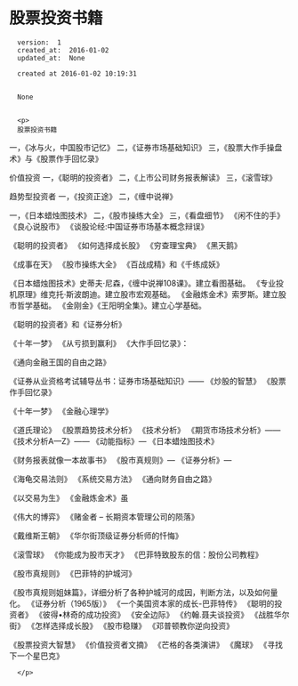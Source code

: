 
  # 股票投资书籍

      version:  1
      created_at:  2016-01-02
      updated_at:  None

      created at 2016-01-02 10:19:31 


      None


      <p>
      股票投资书籍
一，《冰与火，中国股市记忆》
二，《证券市场基础知识》
三，《股票大作手操盘术》与《股票作手回忆录》

价值投资
一，《聪明的投资者》
二，《上市公司财务报表解读》
三，《滚雪球》

趋势型投资者
一，《投资正途》
二，《缠中说禅》


一，《日本蜡烛图技术》
二，《股市操练大全》
三，《看盘细节》
《闲不住的手》
《良心说股市》
《谈股论经:中国证券市场基本概念辩误》


《聪明的投资者》
《如何选择成长股》
《穷查理宝典》
《黑天鹅》

《成事在天》
《股市操练大全》
《百战成精》和《千练成妖》

《日本蜡烛图技术》史蒂夫·尼森，《缠中说禅108课》。建立看图基础。
《专业投机原理》维克托·斯波朗迪。建立股市宏观基础。
《金融炼金术》索罗斯。建立股市哲学基础。
《金刚金》《王阳明全集》。建立心学基础。


《聪明的投资者》和《证券分析》

《十年一梦》
《从亏损到赢利》
《大作手回忆录》：

《通向金融王国的自由之路》


《证券从业资格考试辅导丛书：证券市场基础知识》——
《炒股的智慧》
《股票作手回忆录》

《十年一梦》
《金融心理学》

《道氏理论》
《股票趋势技术分析》
《技术分析》
《期货市场技术分析》——
《技术分析A—Z》——
《动能指标》—
《日本蜡烛图技术》

《财务报表就像一本故事书》
《股市真规则》—
《证券分析》—



《海龟交易法则》
《系统交易方法》
《通向财务自由之路》

《以交易为生》
《金融炼金术》虽


《伟大的博弈》 
《赌金者 – 长期资本管理公司的陨落》 

《戴维斯王朝》 
《华尔街顶级证券分析师的忏悔》 

《滚雪球》 
《你能成为股市天才》 
《巴菲特致股东的信：股份公司教程》 

《股市真规则》 
《巴菲特的护城河》 

《股市真规则姐妹篇》，详细分析了各种护城河的成因，判断方法，以及如何量化。
《证券分析（1965版）》 
《一个美国资本家的成长-巴菲特传》 
《聪明的投资者》 
《彼得•林奇的成功投资》 
《安全边际》 
《约翰.聂夫谈投资》 
《战胜华尔街》 
《怎样选择成长股》 
《股市稳赚》 
《邓普顿教你逆向投资》 

《股票投资大智慧》 《价值投资者文摘》 
《芒格的各类演讲》 《魔球》 《寻找下一个星巴克》 



      </p>

  